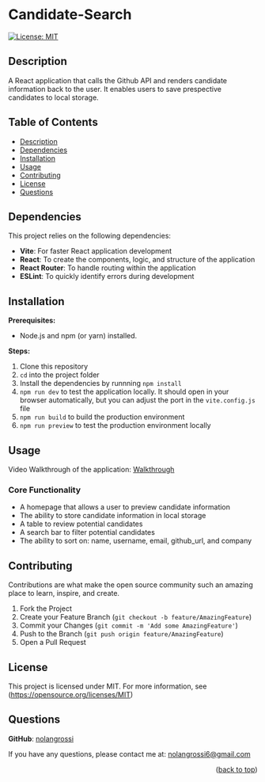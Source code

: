 # Candidate-Search

  [![License: MIT](https://img.shields.io/badge/License-MIT-blue.svg)](https://opensource.org/licenses/MIT)

## Description

  A React application that calls the Github API and renders candidate information back to the user. It enables users to save prespective candidates to local storage.
  
## Table of Contents

* [Description](#description)
* [Dependencies](#dependencies)
* [Installation](#installation)
* [Usage](#usage)
* [Contributing](#contributing)
* [License](#license)
* [Questions](#questions)

## Dependencies

  This project relies on the following dependencies:

* **Vite**: For faster React application development
* **React**: To create the components, logic, and structure of the application
* **React Router**: To handle routing within the application
* **ESLint**: To quickly identify errors during development

## Installation

**Prerequisites:**

* Node.js and npm (or yarn) installed.

**Steps:**

1. Clone this repository
2. `cd` into the project folder
3. Install the dependencies by runnning `npm install`
4. `npm run dev` to test the application locally. It should open in your browser automatically, but you can adjust the port in the `vite.config.js` file
5. `npm run build` to build the production environment
6. `npm run preview` to test the production environment locally

## Usage

Video Walkthrough of the application: [Walkthrough](https://drive.google.com/file/d/16ZrpdHmk-2yEANTLiydOIvTuxYlUvst3/view?usp=sharing)

### Core Functionality

* A homepage that allows a user to preview candidate information
* The ability to store candidate information in local storage
* A table to review potential candidates
* A search bar to filter potential candidates
* The ability to sort on: name, username, email, github_url, and company

## Contributing

Contributions are what make the open source community such an amazing place to learn, inspire, and create.


1. Fork the Project
2. Create your Feature Branch (`git checkout -b feature/AmazingFeature`)
3. Commit your Changes (`git commit -m 'Add some AmazingFeature'`)
4. Push to the Branch (`git push origin feature/AmazingFeature`)
5. Open a Pull Request

## License

  This project is licensed under MIT. For more information, see (<https://opensource.org/licenses/MIT>)

## Questions

  **GitHub**: [nolangrossi](https://github.com/nolangrossi)

  If you have any questions, please contact me at: <nolangrossi6@gmail.com>

<p align="right">(<a href="#readme-top">back to top</a>)</p>